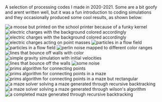 A selection of processing codes I made in 2020-2021.
Some are a bit goofy and arent written well, but it was a fun introduction to coding simulations and they occasionally produced some cool results, as shown below:

![a moose but printed on the school printer because of a funky kernel](https://user-images.githubusercontent.com/78174712/173696064-30b2e9ee-6430-4493-8920-884e4c997bb3.png)
![electric charges with the background colored accordingly](https://user-images.githubusercontent.com/78174712/173695955-20598033-c586-4da0-9caf-34bdcf4122fb.png)
![electric charges with the background colored accordingly](https://user-images.githubusercontent.com/78174712/173697170-4e523502-6fd6-4212-9e1e-5e4edc762d48.png)
![electric charges acting on point masses](https://user-images.githubusercontent.com/78174712/173695882-07457e96-745e-4517-95c1-76e08b4b29d0.png)
![particles in a flow field](https://user-images.githubusercontent.com/78174712/173695986-b6b48245-8b6b-4553-ac7f-e2bfce7373e7.png)
![particles in a flow field](https://user-images.githubusercontent.com/78174712/173696016-227b5f54-4444-490e-974f-37af620fe9ea.png)
![perlin noise mapped to different color ranges](https://user-images.githubusercontent.com/78174712/173696142-7b02429b-a198-4bee-8ed5-a03b23fdc85c.png)
![lines that bounce off walls with color](https://user-images.githubusercontent.com/78174712/173696025-2d335d10-c067-4bc2-94b3-7cc0df338f04.png)
![simple gravity simulation with initial velocities](https://user-images.githubusercontent.com/78174712/173696043-654ddd47-b22d-4baa-8fdd-b2e482083236.png)
![lines that bounce off the walls](https://user-images.githubusercontent.com/78174712/173696101-43fa0c84-3349-4239-bd34-c8b5bf563a29.png)
![some noise](https://user-images.githubusercontent.com/78174712/173696161-e23fda77-5522-4d9f-9e6c-3cc1f7c65e8e.png)
![prims algorithm for connecting points](https://user-images.githubusercontent.com/78174712/173696186-6999c83e-7644-48a1-958a-229f7b3f1ac1.png)
![prims algorithm for connecting points in a maze](https://user-images.githubusercontent.com/78174712/173696563-12432bda-4c36-4ecc-bb11-0e80ea098903.png)
![prims algorithm for connecting points in a maze but rectangular](https://user-images.githubusercontent.com/78174712/173696635-493bb444-e196-4d0d-8798-3563312ea436.png)
![a maze solver solving a maze generated through recursive backtracking](https://user-images.githubusercontent.com/78174712/173696687-04d72322-72ed-4714-a06a-36cc8a64e8cc.png)
![a maze solver solving a maze generated through wilson's algorithm](https://user-images.githubusercontent.com/78174712/173696743-e746bfbd-cbcb-40b8-ba49-241b20c5fd05.png)
![a completed maze generated through recursive backtracking](https://user-images.githubusercontent.com/78174712/173696805-19f14f64-b4a3-4d7e-8476-04033c1d41ff.png)
